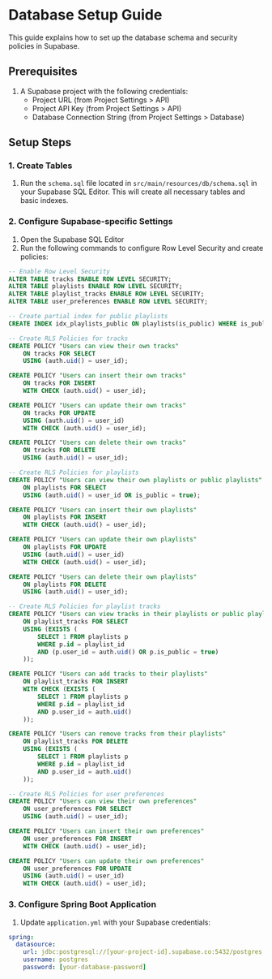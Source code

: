 # Database Setup Guide

This guide explains how to set up the database schema and security policies in Supabase.

## Prerequisites

1. A Supabase project with the following credentials:
   - Project URL (from Project Settings > API)
   - Project API Key (from Project Settings > API)
   - Database Connection String (from Project Settings > Database)

## Setup Steps

### 1. Create Tables

1. Run the `schema.sql` file located in `src/main/resources/db/schema.sql` in your Supabase SQL Editor.
   This will create all necessary tables and basic indexes.

### 2. Configure Supabase-specific Settings

1. Open the Supabase SQL Editor
2. Run the following commands to configure Row Level Security and create policies:

```sql
-- Enable Row Level Security
ALTER TABLE tracks ENABLE ROW LEVEL SECURITY;
ALTER TABLE playlists ENABLE ROW LEVEL SECURITY;
ALTER TABLE playlist_tracks ENABLE ROW LEVEL SECURITY;
ALTER TABLE user_preferences ENABLE ROW LEVEL SECURITY;

-- Create partial index for public playlists
CREATE INDEX idx_playlists_public ON playlists(is_public) WHERE is_public = true;

-- Create RLS Policies for tracks
CREATE POLICY "Users can view their own tracks"
    ON tracks FOR SELECT
    USING (auth.uid() = user_id);

CREATE POLICY "Users can insert their own tracks"
    ON tracks FOR INSERT
    WITH CHECK (auth.uid() = user_id);

CREATE POLICY "Users can update their own tracks"
    ON tracks FOR UPDATE
    USING (auth.uid() = user_id)
    WITH CHECK (auth.uid() = user_id);

CREATE POLICY "Users can delete their own tracks"
    ON tracks FOR DELETE
    USING (auth.uid() = user_id);

-- Create RLS Policies for playlists
CREATE POLICY "Users can view their own playlists or public playlists"
    ON playlists FOR SELECT
    USING (auth.uid() = user_id OR is_public = true);

CREATE POLICY "Users can insert their own playlists"
    ON playlists FOR INSERT
    WITH CHECK (auth.uid() = user_id);

CREATE POLICY "Users can update their own playlists"
    ON playlists FOR UPDATE
    USING (auth.uid() = user_id)
    WITH CHECK (auth.uid() = user_id);

CREATE POLICY "Users can delete their own playlists"
    ON playlists FOR DELETE
    USING (auth.uid() = user_id);

-- Create RLS Policies for playlist tracks
CREATE POLICY "Users can view tracks in their playlists or public playlists"
    ON playlist_tracks FOR SELECT
    USING (EXISTS (
        SELECT 1 FROM playlists p
        WHERE p.id = playlist_id
        AND (p.user_id = auth.uid() OR p.is_public = true)
    ));

CREATE POLICY "Users can add tracks to their playlists"
    ON playlist_tracks FOR INSERT
    WITH CHECK (EXISTS (
        SELECT 1 FROM playlists p
        WHERE p.id = playlist_id
        AND p.user_id = auth.uid()
    ));

CREATE POLICY "Users can remove tracks from their playlists"
    ON playlist_tracks FOR DELETE
    USING (EXISTS (
        SELECT 1 FROM playlists p
        WHERE p.id = playlist_id
        AND p.user_id = auth.uid()
    ));

-- Create RLS Policies for user preferences
CREATE POLICY "Users can view their own preferences"
    ON user_preferences FOR SELECT
    USING (auth.uid() = user_id);

CREATE POLICY "Users can insert their own preferences"
    ON user_preferences FOR INSERT
    WITH CHECK (auth.uid() = user_id);

CREATE POLICY "Users can update their own preferences"
    ON user_preferences FOR UPDATE
    USING (auth.uid() = user_id)
    WITH CHECK (auth.uid() = user_id);
```

### 3. Configure Spring Boot Application

1. Update `application.yml` with your Supabase credentials:

```yaml
spring:
  datasource:
    url: jdbc:postgresql://[your-project-id].supabase.co:5432/postgres
    username: postgres
    password: [your-database-password]
```
